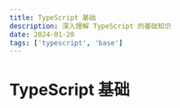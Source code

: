 ```yaml
---
title: TypeScript 基础
description: 深入理解 TypeScript 的基础知识
date: 2024-01-20
tags: ['typescript', 'base']
---
```


# TypeScript 基础   